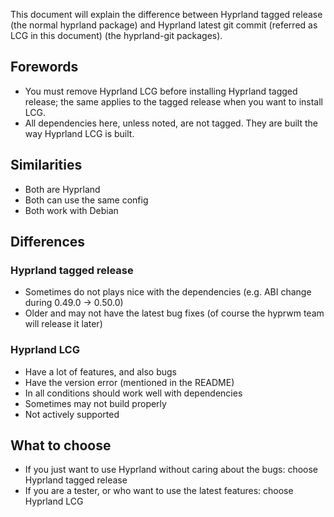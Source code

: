 This document will explain the difference between Hyprland tagged release (the normal hyprland package) and Hyprland latest git commit (referred as LCG in this document) (the hyprland-git packages).

## Forewords
- You must remove Hyprland LCG before installing Hyprland tagged release; the same applies to the tagged release when you want to install LCG.
- All dependencies here, unless noted, are not tagged. They are built the way Hyprland LCG is built.

## Similarities
- Both are Hyprland
- Both can use the same config
- Both work with Debian

## Differences
### Hyprland tagged release
- Sometimes do not plays nice with the dependencies (e.g. ABI change during 0.49.0 -> 0.50.0)
- Older and may not have the latest bug fixes (of course the hyprwm team will release it later)

### Hyprland LCG
- Have a lot of features, and also bugs
- Have the version error (mentioned in the README)
- In all conditions should work well with dependencies
- Sometimes may not build properly
- Not actively supported

## What to choose
- If you just want to use Hyprland without caring about the bugs: choose Hyprland tagged release
- If you are a tester, or who want to use the latest features: choose Hyprland LCG
